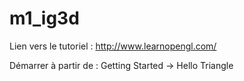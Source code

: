 # m1_ig3d

Lien vers le tutoriel : http://www.learnopengl.com/

Démarrer à partir de : Getting Started -> Hello Triangle
